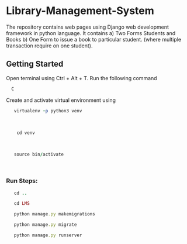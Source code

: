 # Library-Management-System

The repository contains web pages using Django web development framework in python language. It contains
  a) Two Forms Students and Books 
  b) One Form to issue a book to particular student. (where multiple transaction require on one student).
 
## Getting Started
 

Open terminal using Ctrl + Alt + T. Run the following command <br>
```ruby 
  C
```

Create and activate virtual environment using <br>
```ruby
   virtualenv -p python3 venv
```
<br>

```ruby
    cd venv
``` 
<br>

```ruby 
   source bin/activate
``` 
<br>

### Run Steps:
```ruby 
   cd ..
```

```ruby 
   cd LMS
```


```ruby 
   python manage.py makemigrations
```

```ruby 
   python manage.py migrate
``` 

```ruby 
   python manage.py runserver
``` 
